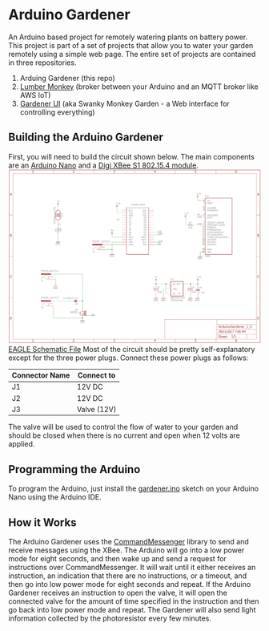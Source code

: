# Arduino Gardener
An Arduino based project for remotely watering plants on battery power. This project is part of a set of projects that allow you to water your garden remotely using a simple web page. The entire set of projects are contained in three repositories.
1. Arduing Gardener (this repo)
2. [Lumber Monkey](https://github.com/jonathanschoeller/LumberMonkey.Mqtt) (broker between your Arduino and an MQTT broker like AWS IoT)
3. [Gardener UI](https://github.com/jonathanschoeller/gardener-ui) (aka Swanky Monkey Garden - a Web interface for controlling everything)

## Building the Arduino Gardener
First, you will need to build the circuit shown below. The main components are an [Arduino Nano](https://www.arduino.cc/en/Guide/ArduinoNano) and a [Digi XBee S1 802.15.4 module](https://www.digi.com/support/productdetail?pid=3257).
![Schematic 1](img/schematic.png?raw=true)
[EAGLE Schematic File](ArduinoGardener_1_0.sch)
Most of the circuit should be pretty self-explanatory except for the three power plugs. Connect these power plugs as follows:

| Connector Name | Connect to    |
|----------------|---------------|
| J1             | 12V DC        |
| J2             | 12V DC        |
| J3             | Valve (12V)   |

The valve will be used to control the flow of water to your garden and should be closed when there is no current and open when 12 volts are applied.

## Programming the Arduino
To program the Arduino, just install the [gardener.ino](gardener.ino) sketch on your Arduino Nano using the Arduino IDE.

## How it Works
The Arduino Gardener uses the [CommandMessenger](https://github.com/thijse/Arduino-CmdMessenger) library to send and receive messages using the XBee. The Arduino will go into a low power mode for eight seconds, and then wake up and send a request for instructions over CommandMessenger. It will wait until it either receives an instruction, an indication that there are no instructions, or a timeout, and then go into low power mode for eight seconds and repeat.
If the Arduino Gardener receives an instruction to open the valve, it will open the connected valve for the amount of time specified in the instruction and then go back into low power mode and repeat.
The Gardener will also send light information collected by the photoresistor every few minutes.
